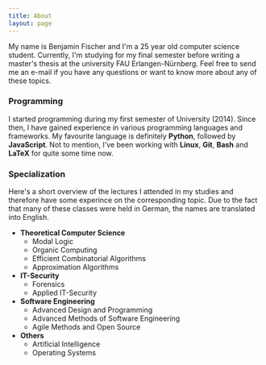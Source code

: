 ```yaml
---
title: About
layout: page
---
```


My name is Benjamin Fischer and I'm a 25 year old computer science student.
Currently, I'm studying for my final semester before writing a master's thesis
at the university FAU Erlangen-Nürnberg. Feel free to send me an e-mail if you
have any questions or want to know more about any of these topics.

### Programming
I started programming during my first semester of University (2014).
Since then, I have gained experience in various programming languages and frameworks.
My favourite language is definitely __Python__, followed by __JavaScript__.
Not to mention, I've been working with __Linux__, __Git__, __Bash__ and __LaTeX__
for quite some time now.

### Specialization
Here's a short overview of the lectures I attended in my studies
and therefore have some experince on the corresponding topic.
Due to the fact that many of these classes were held in German,
the names are translated into English.

* __Theoretical Computer Science__
  * Modal Logic
  * Organic Computing
  * Efficient Combinatorial Algorithms
  * Approximation Algorithms
* __IT-Security__
  * Forensics
  * Applied IT-Security
* __Software Engineering__
  * Advanced Design and Programming
  * Advanced Methods of Software Engineering
  * Agile Methods and Open Source
* __Others__
  * Artificial Intelligence
  * Operating Systems 
